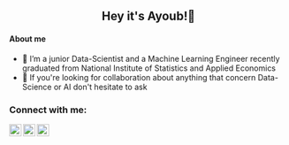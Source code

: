 
<h2 align="center">Hey it's Ayoub!👋</h2>  

#### About me
- 🌱 I’m a junior Data-Scientist and a Machine Learning Engineer recently graduated from National Institute of Statistics and Applied Economics
- 👯 If you're looking for collaboration about anything that concern Data-Science or AI don't hesitate to ask
<!--
**P0S1TRON/P0S1TRON** is a ✨ _special_ ✨ repository because its `README.md` (this file) appears on your GitHub profile.

Here are some ideas to get you started:

- 🔭 I’m currently working on ...
- 🌱 I’m currently learning Data-Science at National Institute of Statistics and Applied Economics
- 👯 I’m looking to collaborate on ...
- 🤔 I’m looking for help with ...
- 💬 Ask me about ...
- 📫 How to reach me: https://www.linkedin.com/in/ayoub-el-hadine-4abb62197/
- 😄 Pronouns: ...
- ⚡ Fun fact: ...
-->


### Connect with me:

[<img align="left" alt="P0S1TR0N | LinkedIn" width="22px" src="https://cdn.jsdelivr.net/npm/simple-icons@v3/icons/linkedin.svg" />][linkedin]
[<img align="left" alt="P0S1TR0N | LinkedIn" width="22px" src="https://cdn.jsdelivr.net/npm/simple-icons@v3/icons/medium.svg" />][medium]
[<img align="left" alt="P0S1TR0N | LinkedIn" width="22px" src="https://cdn.jsdelivr.net/npm/simple-icons@v3/icons/twitter.svg" />][twitter]
 
[linkedin]:https://www.linkedin.com/in/ayoubelhadine/
[medium]:https://medium.com/@ayoubelhadine
[twitter]:https://twitter.com/AyoubHadine
